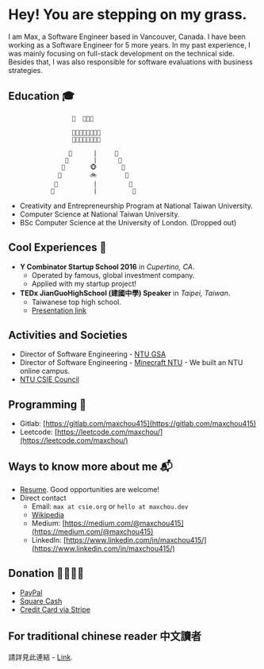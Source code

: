 # Hey! You are stepping on my grass.

I am Max, a Software Engineer based in Vancouver, Canada. I have been working as a Software Engineer for 5 more years. In my past experience, I was mainly focusing on full-stack development on the technical side. Besides that, I was also responsible for software evaluations with business strategies.

## Education 🎓
```
                  🔔  🏡🏡🏡         

                  🌲🌻🌻🌻🌻🌻🌻🌲
                  🌲🌻🌻🌻🌻🌻🌻🌲

                 🌴      |     🌴 
                🌴       |      🌴
               🌴       🐵       🌴
              🌴        🚲        🌴
             🌴          |         🌴
            🌴           |          🌴
```
* Creativity and Entrepreneurship Program at National Taiwan University.
* Computer Science at National Taiwan University.
* BSc Computer Science at the University of London. \(Dropped out\)

## Cool Experiences 🤩

* **Y Combinator Startup School 2016** in _Cupertino, CA_.
  * Operated by famous, global investment company.
  * Applied with my startup project! 
* **TEDx JianGuoHighSchool \(建國中學\) Speaker** in _Taipei, Taiwan_.
  * Taiwanese top high school.
  * [Presentation link](https://www.youtube.com/watch?v=bC2qlPmPJs8)

## Activities and Societies
* Director of Software Engineering - [NTU GSA](https://www.graduation.ntu.edu.tw)
* Director of Software Engineering - [Minecraft NTU](https://minecraft.myntu.me) - We built an NTU online campus.
* [NTU CSIE Council](https://council.csie.ntu.edu.tw)

## Programming 👾

* Gitlab: [https://gitlab.com/maxchou415](https://gitlab.com/maxchou415)
* Leetcode: [https://leetcode.com/maxchou/](https://leetcode.com/maxchou/)

## Ways to know more about me 📬

* [Resume](https://to.maxchou.dev/resume-v3-public). Good opportunities are welcome!
* Direct contact
  * Email: `max at csie.org` or `hello at maxchou.dev`
  * [Wikipedia](https://zh.wikipedia.org/zh-tw/%E5%91%A8%E5%A5%95%E5%8B%B3)
  * Medium: [https://medium.com/@maxchou415](https://medium.com/@maxchou415)
  * LinkedIn: [https://www.linkedin.com/in/maxchou415/](https://www.linkedin.com/in/maxchou415/)

## Donation 🤑🙇🏼‍♂️

* [PayPal](https://paypal.me/maxchou)
* [Square Cash](https://cash.app/$lazymaxsf)
* [Credit Card via Stripe](https://buy.stripe.com/7sI02a6at1ng6Mo4gg)

## For traditional chinese reader 中文讀者
請詳見此連結 - [Link](https://github.com/maxchou415/maxchou415/blob/master/README.zh-tw.md).
